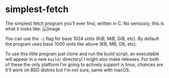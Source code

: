 # simplest-fetch
The simplest fetch program you'll ever find, written in C. No seriously, this is what it looks like:
![image](https://github.com/an-prata/simplest-fetch/assets/91640048/6ff68ed2-c4e3-44e0-9837-74269bec03f5)

You can use the `-i` flag for base 1024 units (KiB, MiB, GiB, etc). By default the program uses base 1000 units like above (KB, MB, GB, etc).

To use this little program just clone and run the build script, an executable will appear in a new `build/` directory! I might also make releases. For both of these the only platform I'm going to actively support is linux, chances are it'll work on BSD distros but I'm not sure, same with macOS.
